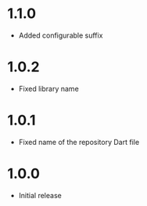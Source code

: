 # 1.1.0

- Added configurable suffix

# 1.0.2

- Fixed library name

# 1.0.1

- Fixed name of the repository Dart file

# 1.0.0

- Initial release
